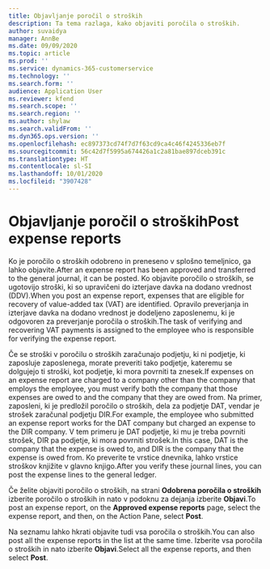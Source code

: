 ```yaml
---
title: Objavljanje poročil o stroških
description: Ta tema razlaga, kako objaviti poročila o stroških.
author: suvaidya
manager: AnnBe
ms.date: 09/09/2020
ms.topic: article
ms.prod: ''
ms.service: dynamics-365-customerservice
ms.technology: ''
ms.search.form: ''
audience: Application User
ms.reviewer: kfend
ms.search.scope: ''
ms.search.region: ''
ms.author: shylaw
ms.search.validFrom: ''
ms.dyn365.ops.version: ''
ms.openlocfilehash: ec897373cd74f7d7f63cd9ca4c46f4245336eb7f
ms.sourcegitcommit: 56c42d7f5995a674426a1c2a81bae897dceb391c
ms.translationtype: HT
ms.contentlocale: sl-SI
ms.lasthandoff: 10/01/2020
ms.locfileid: "3907428"
---
```

# <a name="post-expense-reports"></a><span data-ttu-id="5bb41-103">Objavljanje poročil o stroških</span><span class="sxs-lookup"><span data-stu-id="5bb41-103">Post expense reports</span></span>

<span data-ttu-id="5bb41-104">Ko je poročilo o stroških odobreno in preneseno v splošno temeljnico, ga lahko objavite.</span><span class="sxs-lookup"><span data-stu-id="5bb41-104">After an expense report has been approved and transferred to the general journal, it can be posted.</span></span> <span data-ttu-id="5bb41-105">Ko objavite poročilo o stroških, se ugotovijo stroški, ki so upravičeni do izterjave davka na dodano vrednost (DDV).</span><span class="sxs-lookup"><span data-stu-id="5bb41-105">When you post an expense report, expenses that are eligible for recovery of value-added tax (VAT) are identified.</span></span> <span data-ttu-id="5bb41-106">Opravilo preverjanja in izterjave davka na dodano vrednost je dodeljeno zaposlenemu, ki je odgovoren za preverjanje poročila o stroških.</span><span class="sxs-lookup"><span data-stu-id="5bb41-106">The task of verifying and recovering VAT payments is assigned to the employee who is responsible for verifying the expense report.</span></span>

<span data-ttu-id="5bb41-107">Če se stroški v poročilu o stroških zaračunajo podjetju, ki ni podjetje, ki zaposluje zaposlenega, morate preveriti tako podjetje, kateremu se dolgujejo ti stroški, kot podjetje, ki mora povrniti ta znesek.</span><span class="sxs-lookup"><span data-stu-id="5bb41-107">If expenses on an expense report are charged to a company other than the company that employs the employee, you must verify both the company that those expenses are owed to and the company that they are owed from.</span></span> <span data-ttu-id="5bb41-108">Na primer, zaposleni, ki je predložil poročilo o stroških, dela za podjetje DAT, vendar je strošek zaračunal podjetju DIR.</span><span class="sxs-lookup"><span data-stu-id="5bb41-108">For example, the employee who submitted an expense report works for the DAT company but charged an expense to the DIR company.</span></span> <span data-ttu-id="5bb41-109">V tem primeru je DAT podjetje, ki mu je treba povrniti strošek, DIR pa podjetje, ki mora povrniti strošek.</span><span class="sxs-lookup"><span data-stu-id="5bb41-109">In this case, DAT is the company that the expense is owed to, and DIR is the company that the expense is owed from.</span></span> <span data-ttu-id="5bb41-110">Ko preverite te vrstice dnevnika, lahko vrstice stroškov knjižite v glavno knjigo.</span><span class="sxs-lookup"><span data-stu-id="5bb41-110">After you verify these journal lines, you can post the expense lines to the general ledger.</span></span>

<span data-ttu-id="5bb41-111">Če želite objaviti poročilo o stroških, na strani **Odobrena poročila o stroških** izberite poročilo o stroških in nato v podoknu za dejanja izberite **Objavi**.</span><span class="sxs-lookup"><span data-stu-id="5bb41-111">To post an expense report, on the **Approved expense reports** page, select the expense report, and then, on the Action Pane, select **Post**.</span></span>

<span data-ttu-id="5bb41-112">Na seznamu lahko hkrati objavite tudi vsa poročila o stroških.</span><span class="sxs-lookup"><span data-stu-id="5bb41-112">You can also post all the expense reports in the list at the same time.</span></span> <span data-ttu-id="5bb41-113">Izberite vsa poročila o stroških in nato izberite **Objavi**.</span><span class="sxs-lookup"><span data-stu-id="5bb41-113">Select all the expense reports, and then select **Post**.</span></span>
